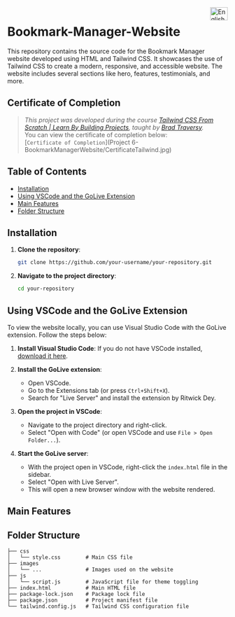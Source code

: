 <img align="right" height="30" width="40" src="https://www.svgrepo.com/show/508668/flag-us.svg" alt="English">

# Bookmark-Manager-Website

This repository contains the source code for the Bookmark Manager website developed using HTML and Tailwind CSS. It showcases the use of Tailwind CSS to create a modern, responsive, and accessible website. The website includes several sections like hero, features, testimonials, and more.

## Certificate of Completion

> _This project was developed during the course [Tailwind CSS From Scratch | Learn By Building Projects](https://www.udemy.com/course/tailwind-from-scratch/), taught by [Brad Traversy](https://www.udemy.com/user/brad-traversy/)._ <br>
> You can view the certificate of completion below: <br>
> [`Certificate of Completion`](Project 6-BookmarkManagerWebsite/CertificateTailwind.jpg)

## Table of Contents

- [Installation](#installation)
- [Using VSCode and the GoLive Extension](#using-vscode-and-the-golive-extension)
- [Main Features](#main-features)
- [Folder Structure](#folder-structure)

## Installation

1. **Clone the repository**:
    ```bash
    git clone https://github.com/your-username/your-repository.git
    ```

2. **Navigate to the project directory**:
    ```bash
    cd your-repository
    ```

## Using VSCode and the GoLive Extension

To view the website locally, you can use Visual Studio Code with the GoLive extension. Follow the steps below:

1. **Install Visual Studio Code**: If you do not have VSCode installed, [download it here](https://code.visualstudio.com/).

2. **Install the GoLive extension**:
    - Open VSCode.
    - Go to the Extensions tab (or press `Ctrl+Shift+X`).
    - Search for "Live Server" and install the extension by Ritwick Dey.

3. **Open the project in VSCode**:
    - Navigate to the project directory and right-click.
    - Select "Open with Code" (or open VSCode and use `File > Open Folder...`).

4. **Start the GoLive server**:
    - With the project open in VSCode, right-click the `index.html` file in the sidebar.
    - Select "Open with Live Server".
    - This will open a new browser window with the website rendered.

## Main Features



## Folder Structure

```plaintext
├── css
│   └── style.css        # Main CSS file
├── images
│   └── ...              # Images used on the website
├── js
│   └── script.js        # JavaScript file for theme toggling
├── index.html           # Main HTML file
├── package-lock.json    # Package lock file
├── package.json         # Project manifest file
└── tailwind.config.js   # Tailwind CSS configuration file
